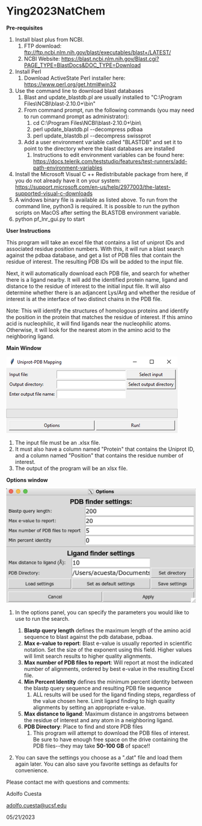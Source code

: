 # Ying2023NatChem

**Pre-requisites**
1. Install blast plus from NCBI.
	1. FTP download: ftp://ftp.ncbi.nlm.nih.gov/blast/executables/blast+/LATEST/
	1. NCBI Website: https://blast.ncbi.nlm.nih.gov/Blast.cgi?PAGE_TYPE=BlastDocs&DOC_TYPE=Download
1. Install Perl
	1. Download ActiveState Perl installer here: https://www.perl.org/get.html#win32
1. Use the command line to download blast databases
	1. Blast and update_blastdb.pl are usually installed to "C:\Program Files\NCBI\blast-2.10.0+\bin"
	1. From command prompt, run the following commands (you may need to run command prompt as administrator):
		1. cd C:\Program Files\NCBI\blast-2.10.0+\bin\
		1. perl update_blastdb.pl --decompress pdbaa
		1. perl update_blastdb.pl --decompress swissprot
	1. Add a user environment variable called "BLASTDB" and set it to point to the directory where the blast databases are installed
		1. Instructions to edit environment variables can be found here: https://docs.telerik.com/teststudio/features/test-runners/add-path-environment-variables
1. Install the Microsoft Visual C ++ Redistributable package from here, if you do not already have it on your system: https://support.microsoft.com/en-us/help/2977003/the-latest-supported-visual-c-downloads
1. A windows binary file is available as listed above. To run from the command line, python3 is required. It is possible to run the python scripts on MacOS after setting the BLASTDB environment variable. 
  1. python pf_lnr_gui.py to start 


**User Instructions**

This program will take an excel file that contains a list of uniprot IDs and associated residue position numbers. With this, it will run a blast search against the pdbaa database, and get a list of PDB files that contain the residue of interest. The resulting PDB IDs will be added to the input file.

Next, it will automatically download each PDB file, and search for whether there is a ligand nearby. It will add the identified protein name, ligand and distance to the residue of interest to the initial input file. It will also determine whether there is an adjancent Lys/Arg and whether the residue of interest is at the interface of two distinct chains in the PDB file.

Note: This will identify the structures of homologous proteins and identify the position in the protein that matches the residue of interest. If this amino acid is nucleophilic, it will find ligands near the nucleophilic atoms. Otherwise, it will look for the nearest atom in the amino acid to the neighboring ligand.  


**Main Window**

![alt text](https://github.com/aacuesta/Ying2023NatChem/blob/Windows_specific/Main%20Panel.PNG?raw=true)
1. The input file must be an .xlsx file.
1. It must also have a column named "Protein" that contains the Uniprot ID, and a column named "Position" that contains the residue number of interest.
1. The output of the program will be an xlsx file.

**Options window**

![alt text](https://github.com/aacuesta/Ying2023NatChem/blob/Windows_specific/Options%20panel.PNG?raw=true)
1. In the options panel, you can specify the parameters you would like to use to run the search.
	1. **Blastp query length** defines the maximum length of the amino acid sequence to blast against the pdb database, pdbaa.
	1. **Max e-value to report**: Blast e-value is usually reported in scientific notation. Set the size of the exponent using this field. Higher values will limit search results to higher quality alignments.
	1. **Max number of PDB files to report**: Will report at most the indicated number of alignments, ordered by best e-value in the resulting Excel file.
	1. **Min Percent Identity** defines the minimum percent identity between the blastp query sequence and resulting PDB file sequence 
		1. ALL results will be used for the ligand finding steps, regardless of the value chosen here. Limit ligand finding to high quality alignments by setting an appropriate e-value.
	1. **Max distance to ligand**: Maximum distance in angstroms between the residue of interest and any atom in a neighboring ligand.
	1. **PDB Directory**: Place to find and store PDB files
		1. This program will attempt to download the PDB files of interest. Be sure to have enough free space on the drive containing the PDB files--they may take **50-100 GB** of space!!

1. You can save the settings you choose as a ".dat" file and load them again later. You can also save you favorite settings as defaults for convenience.

Please contact me with questions and comments:

Adolfo Cuesta

adolfo.cuesta@ucsf.edu

05/21/2023
